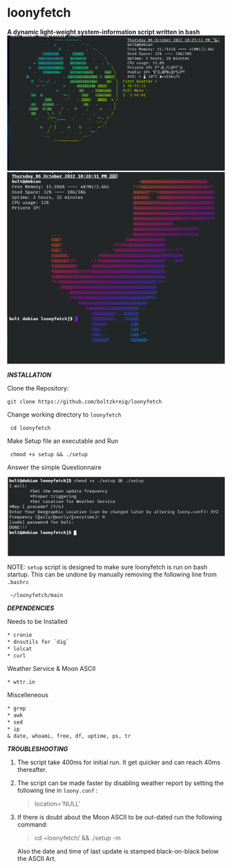 loonyfetch
===================================
**A dynamic light-weight system-information script written in bash**
![With_Network](Picture1.png)
![Without_Network](Picture2.png)

***INSTALLATION***

Clone the Repository:

    git clone https://github.com/boltzkreig/loonyfetch
    
Change working directory to `loonyfetch`

     cd loonyfetch
     
Make Setup file an executable and Run

     chmod +x setup && ./setup
     
Answer the simple Questionnaire

![Sample Questionnaire](questionnaire.png)

NOTE: `setup` script is designed to make sure loonyfetch is run on bash startup. This can be undone by manually removing the following line from `.bashrc`

     ~/loonyfetch/main

***DEPENDENCIES***

Needs to be Installed

    * cronie
    * dnsutils for `dig`
    * lolcat
    * curl

Weather Service & Moon ASCII 

    * wttr.in

Miscelleneous

    * grep
    * awk
    * sed
    * ip
    & date, whoami, free, df, uptime, ps, tr

***TROUBLESHOOTING***
1. The script take 400ms for initial run. It get quicker and can reach 40ms thereafter.
2. The script can be made faster by disabling weather report by setting the following line in `loony.conf` :
    > location='NULL'
3. If there is doubt about the Moon ASCII to be out-dated run the following command:
    > cd ~loonyfetch/ && ./setup -m
   
   Also the date and time of last update is stamped black-on-black below the ASCII Art.
